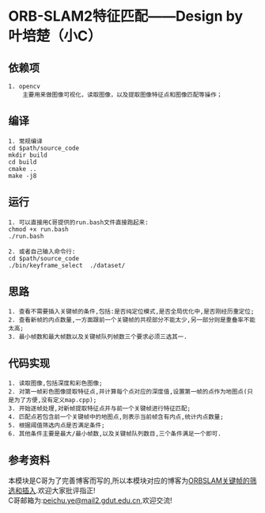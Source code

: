 # ORB-SLAM2特征匹配——Design by 叶培楚（小C）

## 依赖项

    1. opencv 
        主要用来做图像可视化，读取图像，以及提取图像特征点和图像匹配等操作；  

## 编译

    1. 常规编译   
    cd $path/source_code    
    mkdir build    
    cd build     
    cmake ..     
    make -j8    

## 运行

    1. 可以直接用C哥提供的run.bash文件直接跑起来:    
    chmod +x run.bash    
    ./run.bash

    2. 或者自己输入命令行:     
    cd $path/source_code     
    ./bin/keyframe_select  ./dataset/   

## 思路   

    1. 查看不需要插入关键帧的条件,包括:是否纯定位模式,是否全局优化中,是否刚经历重定位;     
    2. 查看新帧的内点数量,一方面跟前一个关键帧的共视部分不能太少,另一部分则是重叠率不能太高;
    3. 最小帧数和最大帧数以及关键帧队列帧数三个要求必须三选其一.


## 代码实现

    1. 读取图像,包括深度和彩色图像;   
    2. 对第一帧彩色图像提取特征点,并计算每个点对应的深度值,设置第一帧的点作为地图点(只是为了方便,没有定义map.cpp);   
    3. 开始逐帧处理,对新帧提取特征点并与前一个关键帧进行特征匹配;    
    4. 匹配点若包含前一个关键帧中的地图点,则表示当前帧含有内点,统计内点数量;     
    5. 根据阈值筛选内点是否满足条件;    
    6. 其他条件主要是最大/最小帧数,以及关键帧队列数目,三个条件满足一个即可.     

## 参考资料

 本模块是C哥为了完善博客而写的,所以本模块对应的博客为[ORBSLAM关键帧的筛选和插入](https://www.cnblogs.com/yepeichu/p/10784265.html).欢迎大家批评指正!           
 C哥邮箱为:peichu.ye@mail2.gdut.edu.cn,欢迎交流!
